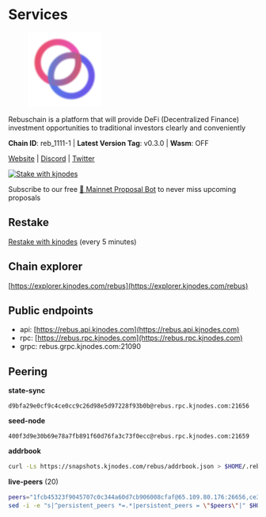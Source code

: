 # Services

<figure><img src="https://raw.githubusercontent.com/kj89/cosmos-images/main/logos/rebus.png" width="150" alt=""><figcaption></figcaption></figure>

Rebuschain is a platform that will provide DeFi (Decentralized Finance)  investment opportunities to traditional investors clearly and conveniently

**Chain ID**: reb_1111-1 | **Latest Version Tag**: v0.3.0 | **Wasm**: OFF

[Website](https://www.rebuschain.com) | [Discord](https://discord.gg/rebuschain) | [Twitter](https://twitter.com/RebusChain)

[![Stake with kjnodes](https://i.ibb.co/cr44Q8j/button-stake-with-kjnodes.png)](https://restake.app/rebus/rebusvaloper1vndzy8y55ylgpmmsc34uy8rm6kqlml6ffs9lrv)

Subscribe to our free [🤖 Mainnet Proposal Bot](https://t.me/kjnodes_proposal_bot) to never miss upcoming proposals

## Restake

[Restake with kjnodes](https://restake.app/rebus/rebusvaloper1vndzy8y55ylgpmmsc34uy8rm6kqlml6ffs9lrv) (every 5 minutes)
## Chain explorer
[https://explorer.kjnodes.com/rebus](https://explorer.kjnodes.com/rebus)

## Public endpoints

* api: [https://rebus.api.kjnodes.com](https://rebus.api.kjnodes.com)
* rpc: [https://rebus.rpc.kjnodes.com](https://rebus.rpc.kjnodes.com)
* grpc: rebus.grpc.kjnodes.com:21090

## Peering

**state-sync**

```text
d9bfa29e0cf9c4ce0cc9c26d98e5d97228f93b0b@rebus.rpc.kjnodes.com:21656
```

**seed-node**

```text
400f3d9e30b69e78a7fb891f60d76fa3c73f0ecc@rebus.rpc.kjnodes.com:21659
```

**addrbook**
```bash
curl -Ls https://snapshots.kjnodes.com/rebus/addrbook.json > $HOME/.rebusd/config/addrbook.json
```

**live-peers** (20)
```bash
peers="1fcb45323f9045707c0c344a60d7cb906008cfaf@65.109.80.176:26656,ce38728ac38ebbb4a72d496d42f8e9030af441d7@162.19.137.25:26656,256d9790bf186f5a275790f7fe01e1b8800dcaaf@65.21.88.78:26656,ff7621be29e39e9fdf07f2501e1a217201ca29ee@213.239.207.175:39656,b212d5740b2e11e54f56b072dc13b6134650cfb5@169.155.168.16:26656,69e27ab9b46350654805df3ea8d9ac2f00af4e4c@38.242.244.85:26656,05483a7ec0160b17de1ad8e7793c7502e70e5525@146.59.85.223:17256,237bfc05da5f8cabee00f148995333f37186d232@164.68.121.101:26656,641b33b0e909630868133820605edf2b4ba4969a@65.109.49.109:26656,ebc4d27be0c87f537b44250c2e22ad349dc59fb6@158.69.116.134:26656,8f023504e27873141164b6fbf1c4b788ff8d533b@159.69.200.24:26656,cd71aa366822800a2aa7051fae69127f78b3f203@188.165.225.226:26656,3a378fbfae33a593b913371c876c9d275c0abb12@213.239.215.77:26656,ae67d4c37632435e0d5f27041f50af20d227bdc2@93.170.72.118:21656,10eb2d456219ea712c696251ddf231bbec6d987c@65.109.37.58:15656,eeca453e3a1cf670c78e2255b8f0bd5a9443c30b@65.108.225.71:26656,6daeb8cfea285f561e167a0d94718b61e2cf7944@5.189.187.36:21656,3e319c765b7b48d518a2e3218efc317234b81681@142.132.159.188:26656,b5bf2242c981371224e5e9e89d6c265d554c8989@65.21.202.154:21656,d9bfa29e0cf9c4ce0cc9c26d98e5d97228f93b0b@65.109.88.38:21656"
sed -i -e "s|^persistent_peers *=.*|persistent_peers = \"$peers\"|" $HOME/.rebusd/config/config.toml
```
